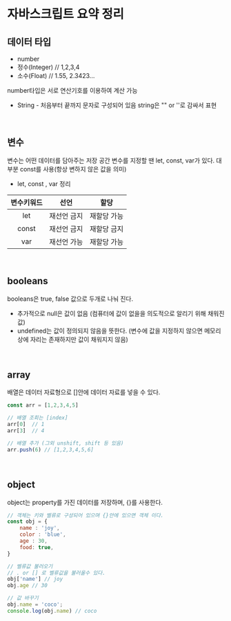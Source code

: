 # 자바스크립트 요약 정리

## 데이터 타입

-  number  
-  정수(Integer) // 1,2,3,4  
-  소수(Float) // 1.55, 2.3423...  

number타입은 서로 연산기호를 이용하여 계산 가능

- String - 처음부터 끝까지 문자로 구성되어 있음 string은 "" or ''로 감싸서 표현

<br />

## 변수

변수는 어떤 데이터를 담아주는 저장 공간 변수를 지정할 땐 let, const, var가 있다. 대부분 const를 사용(항상 변하지 않은 값을 의미)

- let, const , var 정리

|변수키워드|선언|할당|
|:------:|:------:|:------:|
|let|재선언 금지|재할당 가능|
|const|재선언 금지|재할당 금지|
|var|재선언 가능|재할당 가능|


<br />

## booleans

booleans은 true, false 값으로 두개로 나눠 진다. 
- 추가적으로 null은 값이 없음 (컴퓨터에 값이 없을을 의도적으로 알리기 위해 채워진 값)
- undefined는 값이 정의되지 않음을 뜻한다. (변수에 값을 지정하지 않으면 메모리 상에 자리는 존재하지만 값이 채워지지 않음)

<br />

## array

배열은 데이터 자료형으로 []안에 데이터 자료를 넣을 수 있다.

```js
const arr = [1,2,3,4,5]

// 배열 조회는 [index]
arr[0]  // 1
arr[3]  // 4

// 배열 추가 (그외 unshift, shift 등 있음)
arr.push(6) // [1,2,3,4,5,6]
```


<br />

## object

object는 property를 가진 데이터를 저장하며, {}를 사용한다.

```js
// 객체는 키와 벨류로 구성되어 있으며 {}안에 있으면 객체 이다.
const obj = {
    name : 'joy',
    color : 'blue',
    age : 30,
    food: true,
}

// 벨류값 불러오기
// . or [] 로 벨류값을 불러올수 있다.
obj['name'] // joy
obj.age // 30

// 값 바꾸기
obj.name = 'coco';
console.log(obj.name) // coco

```

<br />
